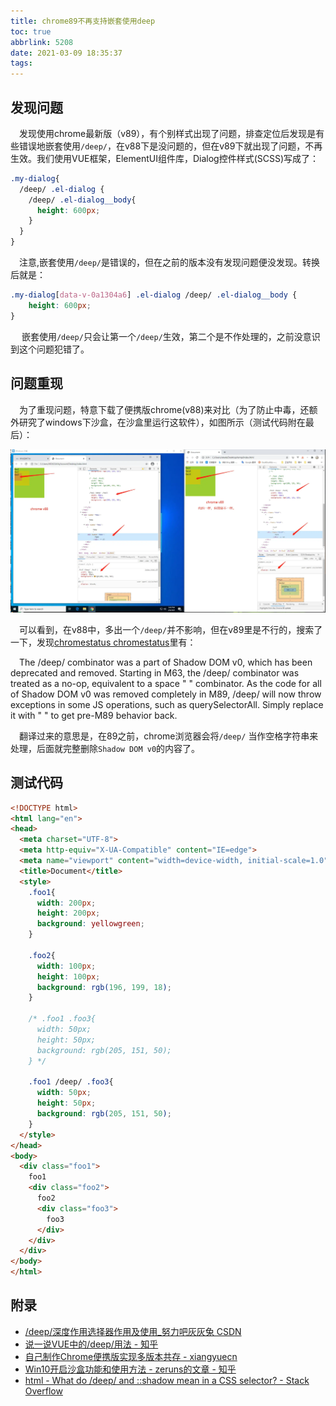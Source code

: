 ```yaml
---
title: chrome89不再支持嵌套使用deep
toc: true
abbrlink: 5208
date: 2021-03-09 18:35:37
tags:
---
```


## 发现问题
&emsp;发现使用chrome最新版（v89），有个别样式出现了问题，排查定位后发现是有些错误地嵌套使用`/deep/`，在v88下是没问题的，但在v89下就出现了问题，不再生效。我们使用VUE框架，ElementUI组件库，Dialog控件样式(SCSS)写成了：

```scss
.my-dialog{
  /deep/ .el-dialog {
    /deep/ .el-dialog__body{
      height: 600px;
    }
  }
}
```
&emsp;注意,嵌套使用`/deep/`是错误的，但在之前的版本没有发现问题便没发现。转换后就是：

```css
.my-dialog[data-v-0a1304a6] .el-dialog /deep/ .el-dialog__body {
    height: 600px;
}
```
&emsp; 嵌套使用`/deep/`只会让第一个`/deep/`生效，第二个是不作处理的，之前没意识到这个问题犯错了。

## 问题重现
&emsp;为了重现问题，特意下载了便携版chrome(v88)来对比（为了防止中毒，还额外研究了windows下沙盒，在沙盒里运行这软件），如图所示（测试代码附在最后）：


![issuehunt提交](/blog_images/未分类/chrome89更新带来的问题.webp)


&emsp;可以看到，在v88中，多出一个`/deep/`并不影响，但在v89里是不行的，搜索了一下，发现[chromestatus chromestatus](https://www.chromestatus.com/feature/6750456638341120)里有：


&emsp;The /deep/ combinator was a part of Shadow DOM v0, which has been deprecated and removed. Starting in M63, the /deep/ combinator was treated as a no-op, equivalent to a space " " combinator. As the code for all of Shadow DOM v0 was removed completely in M89, /deep/ will now throw exceptions in some JS operations, such as querySelectorAll. Simply replace it with " " to get pre-M89 behavior back.

&emsp;翻译过来的意思是，在89之前，chrome浏览器会将`/deep/` 当作空格字符串来处理，后面就完整删除`Shadow DOM v0`的内容了。

## 测试代码
```html
<!DOCTYPE html>
<html lang="en">
<head>
  <meta charset="UTF-8">
  <meta http-equiv="X-UA-Compatible" content="IE=edge">
  <meta name="viewport" content="width=device-width, initial-scale=1.0">
  <title>Document</title>
  <style>
    .foo1{
      width: 200px;
      height: 200px;
      background: yellowgreen;
    }

    .foo2{
      width: 100px;
      height: 100px;
      background: rgb(196, 199, 18);
    }

    /* .foo1 .foo3{
      width: 50px;
      height: 50px;
      background: rgb(205, 151, 50);
    } */

    .foo1 /deep/ .foo3{
      width: 50px;
      height: 50px;
      background: rgb(205, 151, 50);
    }
  </style>
</head>
<body>
  <div class="foo1">
    foo1
    <div class="foo2">
      foo2
      <div class="foo3">
        foo3
      </div>
    </div>
  </div>
</body>
</html>
```


## 附录
- [/deep/深度作用选择器作用及使用_努力吧灰灰兔 CSDN](https://blog.csdn.net/weixin_45842655/article/details/103547362)
- [说一说VUE中的/deep/用法 - 知乎](https://zhuanlan.zhihu.com/p/77112977)
- [自己制作Chrome便携版实现多版本共存 - xiangyuecn](https://www.cnblogs.com/xiangyuecn/p/10583788.html)
- [Win10开启沙盒功能和使用方法 - zeruns的文章 - 知乎](https://zhuanlan.zhihu.com/p/114057705)
- [html - What do /deep/ and ::shadow mean in a CSS selector? - Stack Overflow](https://stackoverflow.com/questions/25609678/what-do-deep-and-shadow-mean-in-a-css-selector)

